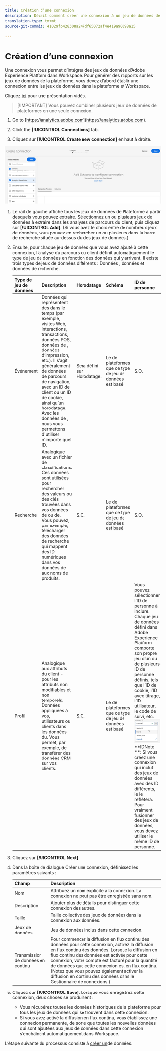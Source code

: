 ```yaml
---
title: Création d’une connexion
description: Décrit comment créer une connexion à un jeu de données de plateforme dans les analyses de parcours du client.
translation-type: tm+mt
source-git-commit: 41029fb428308a247df65072af4e419a90098a15

---
```



# Création d’une connexion

Une connexion vous permet d’intégrer des jeux de données d’Adobe Experience Platform dans Workspace. Pour générer des rapports sur les jeux de données de la plateforme, vous devez d’abord établir une connexion entre les jeux de données dans la plateforme et Workspace.

Cliquez [ici](https://docs.adobe.com/content/help/en/platform-learn/tutorials/cja/connecting-customer-journey-analytics-to-data-sources-in-platform.html) pour une présentation vidéo.

>[!IMPORTANT] Vous pouvez combiner plusieurs jeux de données de plateformes en une seule connexion.

1. Go to [https://analytics.adobe.com](https://analytics.adobe.com).

1. Click the **[!UICONTROL Connections]** tab.

1. Cliquez sur **[!UICONTROL Create new connection]** en haut à droite.

![Établir une connexion](assets/create-connection.png)

1. Le rail de gauche affiche tous les jeux de données de Plateforme à partir desquels vous pouvez extraire. Sélectionnez un ou plusieurs jeux de données à extraire dans les analyses de parcours du client, puis cliquez sur **[!UICONTROL Add]**. (Si vous avez le choix entre de nombreux jeux de données, vous pouvez en rechercher un ou plusieurs dans la barre de recherche située au-dessus du  des jeux de données.)

1. Ensuite, pour chaque jeu de données que vous avez ajouté à cette connexion, l’analyse du parcours du client définit automatiquement le type de jeu de données en fonction des données qui y arrivent. Il existe trois types de jeux de données différents : Données , données  et données de recherche.

   | Type de jeu de données | Description | Horodatage | Schéma | ID de personne |
   |---|---|---|---|---|
   | Événement | Données qui représentent des  dans le temps (par exemple, visites Web, interactions, transactions, données POS, données de , données d’impression, etc.). Il s’agit généralement de données de parcours de navigation, avec un ID de client ou un ID de cookie, ainsi qu’un horodatage. Avec les données de , nous vous permettons d&#39;utiliser n&#39;importe quel ID. | Sera défini sur Horodatage. | Le de plateformes  que ce type de jeu de données est basé. | S.O. |
   | Recherche | Analogique avec un fichier de classifications. Ces données sont utilisées pour rechercher des valeurs ou des clés trouvées dans vos données de  ou de. Vous pouvez, par exemple, télécharger des données de recherche qui mappent des ID numériques dans vos données de  aux noms de produits. | S.O. | Le de plateformes  que ce type de jeu de données est basé. | S.O. |
   | Profil | Analogique aux attributs du client - pour les attributs non modifiables et non temporels. Données appliquées à vos, utilisateurs ou clients dans les données  du. Vous permet, par exemple, de transférer des données CRM sur vos clients. | S.O. | Le de plateformes  que ce type de jeu de données est basé. | Vous pouvez sélectionner l’ID de personne à inclure. Chaque jeu de données défini dans Adobe Experience Platform comporte son propre jeu d’un ou de plusieurs ID de personne définis, tels que l’ID de cookie, l’ID avec titrage, l’ID utilisateur, le code de suivi, etc.<br>![Personne](assets/person-id.png)**IDNote **: Si vous créez une connexion qui inclut des jeux de données avec des ID différents, le  le reflétera. Pour vraiment fusionner des jeux de données, vous devez utiliser le même ID de personne. |

1. Cliquez sur **[!UICONTROL Next]**.

1. Dans la boîte de dialogue Créer une connexion, définissez les paramètres suivants :

   | Champ | Description |
   |---|---|
   | Nom | Attribuez un nom explicite à la connexion. La connexion ne peut pas être enregistrée sans nom. |
   | Description | Ajouter plus de détails pour distinguer cette connexion des autres. |
   | Taille | Taille collective des jeux de données dans la connexion aux données. |
   | Jeux de données | Jeu de données inclus dans cette connexion. |
   | Transmission de données en continu | Pour commencer la diffusion en flux continu des données pour cette connexion, activez la diffusion en flux continu des données. Lorsque la diffusion en flux continu des données est activée pour cette connexion, votre compte est facturé pour la quantité de données que cette connexion est en flux continu. (Notez que vous pouvez également activer la diffusion en continu des données dans le Gestionnaire de connexions.) |

1. Cliquez sur **[!UICONTROL Save]**. Lorsque vous enregistrez cette connexion, deux choses se produisent :

   * Vous récupérez toutes les données historiques de la plateforme pour tous les jeux de données qui se trouvent dans cette connexion.
   * Si vous avez activé la diffusion en flux continu, vous établissez une connexion permanente, de sorte que toutes les nouvelles données qui sont ajoutées aux jeux de données dans cette connexion s’enchaînent automatiquement dans Workspace.

L’étape suivante du processus consiste à [créer un](/help/data-views/create-dataview.md)de données.
